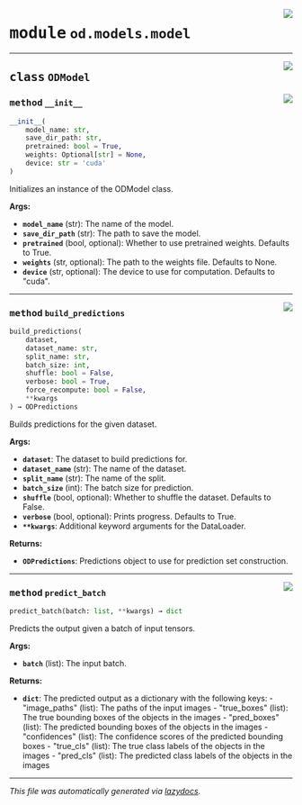 <!-- markdownlint-disable -->

<a href="https://github.com/leoandeol/cods/blob/main/cods/od/models/model.py#L0"><img align="right" style="float:right;" src="https://img.shields.io/badge/-source-cccccc?style=flat-square"></a>

# <kbd>module</kbd> `od.models.model`






---

<a href="https://github.com/leoandeol/cods/blob/main/cods/od/models/model.py#L11"><img align="right" style="float:right;" src="https://img.shields.io/badge/-source-cccccc?style=flat-square"></a>

## <kbd>class</kbd> `ODModel`




<a href="https://github.com/leoandeol/cods/blob/main/cods/od/models/model.py#L12"><img align="right" style="float:right;" src="https://img.shields.io/badge/-source-cccccc?style=flat-square"></a>

### <kbd>method</kbd> `__init__`

```python
__init__(
    model_name: str,
    save_dir_path: str,
    pretrained: bool = True,
    weights: Optional[str] = None,
    device: str = 'cuda'
)
```

Initializes an instance of the ODModel class. 



**Args:**
 
 - <b>`model_name`</b> (str):  The name of the model. 
 - <b>`save_dir_path`</b> (str):  The path to save the model. 
 - <b>`pretrained`</b> (bool, optional):  Whether to use pretrained weights. Defaults to True. 
 - <b>`weights`</b> (str, optional):  The path to the weights file. Defaults to None. 
 - <b>`device`</b> (str, optional):  The device to use for computation. Defaults to "cuda". 




---

<a href="https://github.com/leoandeol/cods/blob/main/cods/od/models/model.py#L38"><img align="right" style="float:right;" src="https://img.shields.io/badge/-source-cccccc?style=flat-square"></a>

### <kbd>method</kbd> `build_predictions`

```python
build_predictions(
    dataset,
    dataset_name: str,
    split_name: str,
    batch_size: int,
    shuffle: bool = False,
    verbose: bool = True,
    force_recompute: bool = False,
    **kwargs
) → ODPredictions
```

Builds predictions for the given dataset. 



**Args:**
 
 - <b>`dataset`</b>:  The dataset to build predictions for. 
 - <b>`dataset_name`</b> (str):  The name of the dataset. 
 - <b>`split_name`</b> (str):  The name of the split. 
 - <b>`batch_size`</b> (int):  The batch size for prediction. 
 - <b>`shuffle`</b> (bool, optional):  Whether to shuffle the dataset. Defaults to False. 
 - <b>`verbose`</b> (bool, optional):  Prints progress. Defaults to True. 
 - <b>`**kwargs`</b>:  Additional keyword arguments for the DataLoader. 



**Returns:**
 
 - <b>`ODPredictions`</b>:  Predictions object to use for prediction set construction. 

---

<a href="https://github.com/leoandeol/cods/blob/main/cods/od/models/model.py#L182"><img align="right" style="float:right;" src="https://img.shields.io/badge/-source-cccccc?style=flat-square"></a>

### <kbd>method</kbd> `predict_batch`

```python
predict_batch(batch: list, **kwargs) → dict
```

Predicts the output given a batch of input tensors. 



**Args:**
 
 - <b>`batch`</b> (list):  The input batch. 



**Returns:**
 
 - <b>`dict`</b>:  The predicted output as a dictionary with the following keys: 
        - "image_paths" (list): The paths of the input images 
        - "true_boxes" (list): The true bounding boxes of the objects in the images 
        - "pred_boxes" (list): The predicted bounding boxes of the objects in the images 
        - "confidences" (list): The confidence scores of the predicted bounding boxes 
        - "true_cls" (list): The true class labels of the objects in the images 
        - "pred_cls" (list): The predicted class labels of the objects in the images 




---

_This file was automatically generated via [lazydocs](https://github.com/ml-tooling/lazydocs)._
